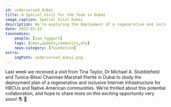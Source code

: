 ```yaml
---
id: underserved_dubai
title: A Special Visit for the Team in Dubai
image_caption: Special Visit Dubai
description: We're exploring the deployment of a regenerative and inclusive Internet for HBCUs and Native American communities!
date: 2022-01-23
taxonomies:
    people: [sam_taggart]
    tags: [news,update,community,why]
    news-category: [foundation]
extra:
    imgPath: underserved_dubai.png
---
```


Last week we received a visit from Tina Taylor, Dr Michael A. Stubblefield and Tunica-Biloxi Chairman Marshall Pierite in Dubai to study the deployment plan of a regenerative and inclusive Internet infrastructure for HBCUs and Native American communities. We're thrilled about this potential collaboration, and hope to share more on this exciting opportunity very soon! 🌎 🚀